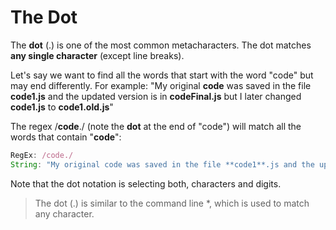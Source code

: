 # The Dot

The **dot** (.) is one of the most common metacharacters.
The dot matches **any single character** (except line breaks).

Let's say we want to find all the words that start with the word "code" but may end differently.
For example:
"My original **code** was saved in the file **code1.js** and the updated version is in **codeFinal.js** but I later changed **code1.js** to **code1.old.js**"

The regex /**code**./ (note the **dot** at the end of "code") will match all the words that contain "**code**":
```js
RegEx: /code./
String: "My original code was saved in the file **code1**.js and the updated version is in **code**Final.js but later I changed the **code1**.js to **code1**.old.js"
```

Note that the dot notation is selecting both, characters and digits.

> The dot (.) is similar to the command line \*, which is used to match any character.